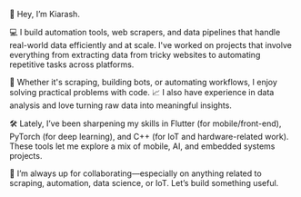 👋 Hey, I’m Kiarash.

💻 I build automation tools, web scrapers, and data pipelines that handle real-world data efficiently and at scale. I've worked on projects that involve everything from extracting data from tricky websites to automating repetitive tasks across platforms.

🤖 Whether it's scraping, building bots, or automating workflows, I enjoy solving practical problems with code.
📈 I also have experience in data analysis and love turning raw data into meaningful insights.

🛠️ Lately, I’ve been sharpening my skills in Flutter (for mobile/front-end), PyTorch (for deep learning), and C++ (for IoT and hardware-related work). These tools let me explore a mix of mobile, AI, and embedded systems projects.

🚀 I’m always up for collaborating—especially on anything related to scraping, automation, data science, or IoT. Let’s build something useful.
